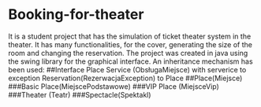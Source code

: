 # Booking-for-theater
It is a student project that has the simulation of ticket theater system in the theater. It has many functionalities, for the cover, generating the size of the room and changing the reservation. The project was created in java using the swing library for the graphical interface.
An inheritance mechanism has been used:
##Interface Place Service (ObsługaMiejsce) with serverice to exception Reservation(RezerwacjaException) to Place
##Place(Miejsce)
###Basic Place(MiejscePodstawowe)
###VIP Place (MiejsceVip)
###Theater (Teatr)
###Spectacle(Spektakl)
